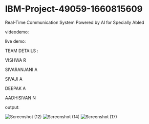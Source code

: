 # IBM-Project-49059-1660815609
Real-Time Communication System Powered by AI for Specially Abled


videodemo:

live demo:

TEAM DETAILS :

VISHWA R

SIVARANJANI A

SIVAJI A

DEEPAK A

AADHISIVAN N

output:

![Screenshot (12)](https://user-images.githubusercontent.com/113988327/202846690-aad5574b-16b0-472f-86d5-29a6e24679d0.png)
![Screenshot (14)](https://user-images.githubusercontent.com/113988327/202846694-3ae1e5c3-50ed-4320-a757-9d10763e7bbf.png)
![Screenshot (17)](https://user-images.githubusercontent.com/113988327/202846695-8b7238ff-3fcb-469d-a0cf-973853f75c21.png)

